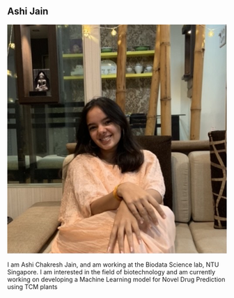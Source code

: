 ## Ashi Jain

![ashi_image](/images/ashi.jpeg)

I am Ashi Chakresh Jain, and am working at the Biodata Science lab, NTU Singapore. I am interested in the field of biotechnology and am currently working on developing a Machine Learning model for Novel Drug Prediction using TCM plants 

